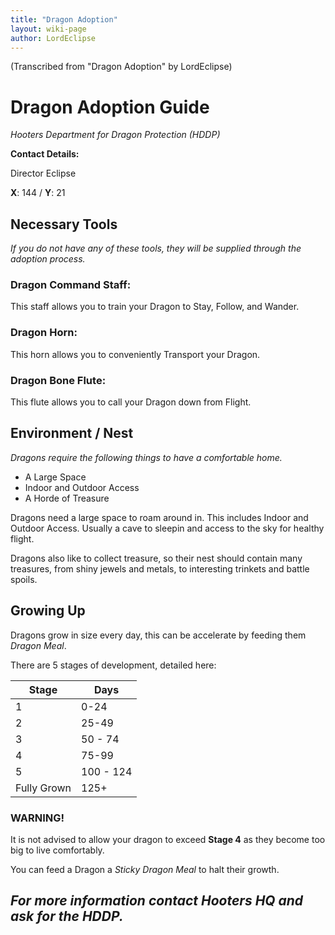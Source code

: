```yaml
---
title: "Dragon Adoption"
layout: wiki-page
author: LordEclipse
---
```


(Transcribed from "Dragon Adoption" by LordEclipse)

# Dragon Adoption Guide

*Hooters Department for Dragon Protection (HDDP)*

__Contact Details:__

Director Eclipse

**X**: 144 / **Y**: 21

## Necessary Tools

*If you do not have any of these tools, they will be supplied through the adoption process.*

### Dragon Command Staff:

This staff allows you to train your Dragon to Stay, Follow, and Wander.

### Dragon Horn:

This horn allows you to conveniently Transport your Dragon.

### Dragon Bone Flute:

This flute allows you to call your Dragon down from Flight.

## Environment / Nest

*Dragons require the following things to have a comfortable home.*

- A Large Space
- Indoor and Outdoor Access
- A Horde of Treasure

Dragons need a large space to roam around in. This includes Indoor and Outdoor Access. Usually a cave to sleepin and access to the sky for healthy flight.

Dragons also like to collect treasure, so their nest should contain many treasures, from shiny jewels and metals, to interesting trinkets and battle spoils.

## Growing Up

Dragons grow in size every day, this can be accelerate by feeding them *Dragon Meal*.

There are 5 stages of development, detailed here:

| **Stage** | **Days** |
| --------- | ------ |
| 1 | 0-24 |
| 2 | 25-49 |
| 3 | 50 - 74 |
| 4 | 75-99 |
| 5 | 100 - 124 |
| Fully Grown | 125+ |

### WARNING!

It is not advised to allow your dragon to exceed **Stage 4** as they become too big to live comfortably.

You can feed a Dragon a *Sticky Dragon Meal* to halt their growth.

## *For more information contact Hooters HQ and ask for the HDDP.* 
